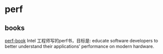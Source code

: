 # perf

## books

[perf-book](https://github.com/dendibakh/perf-book.git) Intel 工程师写的perf书，目标是: educate software developers to better understand their applications’ performance on modern hardware.
